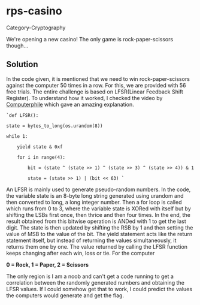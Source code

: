# rps-casino

Category-Cryptography

We're opening a new casino! The only game is rock-paper-scissors though...

## Solution
In the code given, it is mentioned that we need to win rock-paper-scissors against the computer 50 times in a row. For this, we are provided with 56 free trials. The entire challenge is based on LFSR(Linear Feedback Shift Register). To understand how it worked, I checked the video by [Computerphile](https://www.youtube.com/watch?v=Ks1pw1X22y4&t=463s) which gave an amazing explanation. 

	`def LFSR():

	state = bytes_to_long(os.urandom(8))

	while 1: 

		yield state & 0xf

		for i in range(4):

			bit = (state ^ (state >> 1) ^ (state >> 3) ^ (state >> 4)) & 1

			state = (state >> 1) | (bit << 63) `
An LFSR is mainly used to generate pseudo-random numbers.
In the code, the variable state is an 8-byte long string generated using urandom and then converted to long, a long integer number. 
Then a for loop is called which runs from 0 to 3, where the variable state is XORed with itself but by shifting the LSBs first once, then thrice and then four times. In the end, the result obtained from this bitwise operation is ANDed with 1 to get the last digit. The state is then updated by shifting the RSB by 1 and then setting the value of MSB to the value of the bit.
The yield statement acts like the return statement itself, but instead of returning the values simultaneously, it returns them one by one. 
The value returned by calling the LFSR function keeps changing after each win, loss or tie. For the computer

**0 = Rock, 1 = Paper, 2 = Scissors**

The only region is I am a noob and can't get a code running to get a correlation between the randomly generated numbers and obtaining the LFSR values. If I could somehow get that to work, I could predict the values the computers would generate and get the flag.

